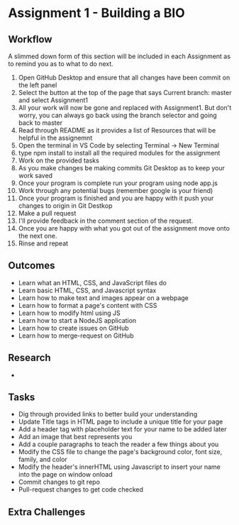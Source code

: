 # Assignment 1 - Building a BIO

## Workflow
A slimmed down form of this section will be included in each Assignment as to remind you as to what to do next.
1. Open GitHub Desktop and ensure that all changes have been commit on the left panel
2. Select the button at the top of the page that says Current branch: master and select Assignment1
3. All your work will now be gone and replaced with Assignment1. But don't worry, you can always go back using the branch selector and going back to master
4. Read through README as it provides a list of Resources that will be helpful in the assignemnt
5. Open the terminal in VS Code by selecting Terminal -> New Terminal
6. type npm install to install all the required modules for the assignment
5. Work on the provided tasks
6. As you make changes be making commits Git Desktop as to keep your work saved
7. Once your program is complete run your program using node app.js
8. Work through any potential bugs (remember google is your friend)
9. Once your program is finished and you are happy with it push your changes to origin in Git Destkop
10. Make a pull request
11. I'll provide feedback in the comment section of the request.
12. Once you are happy with what you got out of the assignment move onto the next one.
13. Rinse and repeat

## Outcomes
- Learn what an HTML, CSS, and JavaScript files do
- Learn basic HTML, CSS, and Javascript syntax
- Learn how to make text and images appear on a webpage
- Learn how to format a page's content with CSS
- Learn how to modify html using JS
- Learn how to start a NodeJS application
- Learn how to create issues on GitHub
- Learn how to merge-request on GitHub

## Research
- 

## Tasks
- Dig through provided links to better build your understanding
- Update Title tags in HTML page to include a unique title for your page
- Add a header tag with placeholder text for your name to be added later
- Add an image that best represents you
- Add a couple paragraphs to teach the reader a few things about you
- Modify the CSS file to change the page's background color, font size, family, and color
- Modify the header's innerHTML using Javascript to insert your name into the page on window onload
- Commit changes to git repo
- Pull-request changes to get code checked


## Extra Challenges